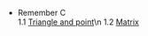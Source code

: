   - Remember C  
    1.1 [Triangle and point](https://github.com/stanislaushimovolos/MIPT_programming_tasks/tree/master/TriangleAndPoint)\n
    1.2 [Matrix](https://github.com/stanislaushimovolos/MIPT_programming_tasks/tree/master/Matrix)
